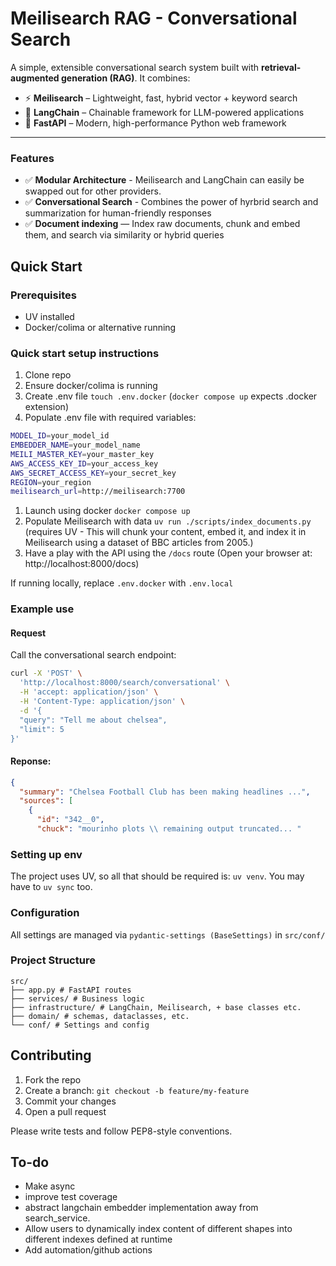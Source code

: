 # Meilisearch RAG - Conversational Search 

A simple, extensible conversational search system built with **retrieval-augmented generation (RAG)**. It combines:

- ⚡ **Meilisearch** – Lightweight, fast, hybrid vector + keyword search
- 🧠 **LangChain** – Chainable framework for LLM-powered applications
- 🚀 **FastAPI** – Modern, high-performance Python web framework

---

### Features 
- ✅ **Modular Architecture** - Meilisearch and LangChain can easily be swapped out for other providers. 
- ✅ **Conversational Search** - Combines the power of hyrbrid search and summarization for human-friendly responses
- ✅ **Document indexing** — Index raw documents, chunk and embed them, and search via similarity or hybrid queries

## Quick Start 

### Prerequisites   
* UV installed 
* Docker/colima or alternative running 

### Quick start setup instructions 
1. Clone repo 
2. Ensure docker/colima is running 
3. Create .env file `touch .env.docker` (`docker compose up` expects .docker extension)
4. Populate .env file with required variables: 
```bash
MODEL_ID=your_model_id
EMBEDDER_NAME=your_model_name
MEILI_MASTER_KEY=your_master_key
AWS_ACCESS_KEY_ID=your_access_key
AWS_SECRET_ACCESS_KEY=your_secret_key
REGION=your_region
meilisearch_url=http://meilisearch:7700
```
1. Launch using docker `docker compose up`
2. Populate Meilisearch with data `uv run ./scripts/index_documents.py` (requires UV - This will chunk your content, embed it, and index it in Meilisearch using a dataset of BBC articles from 2005.)
3. Have a play with the API using the `/docs` route (Open your browser at: http://localhost:8000/docs)

If running locally, replace `.env.docker` with `.env.local`

### Example use 
#### Request 
Call the conversational search endpoint: 
```bash 
curl -X 'POST' \
  'http://localhost:8000/search/conversational' \
  -H 'accept: application/json' \
  -H 'Content-Type: application/json' \
  -d '{
  "query": "Tell me about chelsea",
  "limit": 5
}' 
```
#### Reponse: 
```json
{
  "summary": "Chelsea Football Club has been making headlines ...",
  "sources": [
    {
      "id": "342__0",
      "chuck": "mourinho plots \\ remaining output truncated... " 
```

### Setting up env 
The project uses UV, so all that should be required is: `uv venv`. You may have to `uv sync` too. 

### Configuration 

All settings are managed via `pydantic-settings (BaseSettings)` in `src/conf/`

### Project Structure 
```
src/
├── app.py # FastAPI routes
├── services/ # Business logic
├── infrastructure/ # LangChain, Meilisearch, + base classes etc.
├── domain/ # schemas, dataclasses, etc.
└── conf/ # Settings and config
```
## Contributing

1. Fork the repo
2. Create a branch: `git checkout -b feature/my-feature`
3. Commit your changes
4. Open a pull request

Please write tests and follow PEP8-style conventions.

## To-do 
* Make async 
* improve test coverage 
* abstract langchain embedder implementation away from search_service. 
* Allow users to dynamically index content of different shapes into different indexes defined at runtime 
* Add automation/github actions 
